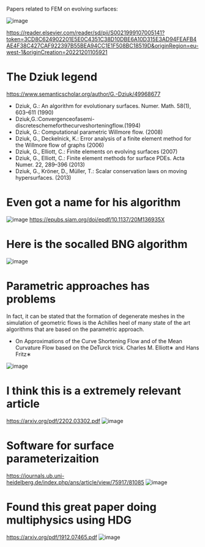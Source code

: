 
Papers related to FEM on evolving surfaces:

![image](https://user-images.githubusercontent.com/43385748/205036095-7e0a8df6-947a-44b7-9139-6b48de776cab.png)


https://reader.elsevier.com/reader/sd/pii/S0021999107005141?token=3CD8C624902201E5E0C4351C38D10DBE6A10D315E3AD94FEAFB4AE4F38C427CAF922397B55BEA94CC1E1F508BC18519D&originRegion=eu-west-1&originCreation=20221201105921



# The Dziuk legend

https://www.semanticscholar.org/author/G.-Dziuk/49968677
- Dziuk, G.: An algorithm for evolutionary surfaces. Numer. Math. 58(1), 603–611 (1990)
- Dziuk,G.:Convergenceofasemi-discreteschemeforthecurveshorteningflow.(1994)
- Dziuk, G.: Computational parametric Willmore flow.  (2008)
- Dziuk, G., Deckelnick, K.: Error analysis of a finite element method for the Willmore flow of graphs (2006)
- Dziuk, G., Elliott, C.: Finite elements on evolving surfaces (2007)
- Dziuk, G., Elliott, C.: Finite element methods for surface PDEs. Acta Numer. 22, 289–396 (2013)
- Dziuk, G., Kröner, D., Müller, T.: Scalar conservation laws on moving hypersurfaces. (2013)

# Even got a name for his algorithm
![image](https://user-images.githubusercontent.com/43385748/205038750-6dd41feb-c2ab-4b68-ade2-61a64e7937e6.png)
https://epubs.siam.org/doi/epdf/10.1137/20M136935X

# Here is the socalled BNG algorithm 
![image](https://user-images.githubusercontent.com/43385748/205042913-748e4fb6-243a-4613-a9c6-226c97839c16.png)



# Parametric approaches has problems 
In fact, it can be stated that the formation of degenerate meshes in the
simulation of geometric flows is the Achilles heel of many state of the art algorithms that are
based on the parametric approach. 
- On Approximations of the Curve Shortening Flow and of the Mean Curvature Flow based on the DeTurck trick. Charles M. Elliott∗ and Hans Fritz∗


![image](https://user-images.githubusercontent.com/43385748/205048357-f87ecdc2-e6b3-44fc-9900-089571a90379.png)


# I think this is a extremely relevant article 
https://arxiv.org/pdf/2202.03302.pdf
![image](https://user-images.githubusercontent.com/43385748/205049505-27e48e0b-15c2-410f-8ec6-40162c1162ee.png)





#  Software for surface parameterizaition 
https://journals.ub.uni-heidelberg.de/index.php/ans/article/view/75917/81085
![image](https://user-images.githubusercontent.com/43385748/205040967-91d95848-ad4a-42ab-9e75-998c36549b37.png)


# Found this great paper doing multiphysics using HDG
https://arxiv.org/pdf/1912.07465.pdf
![image](https://user-images.githubusercontent.com/43385748/205046008-387d898c-a7e7-4326-8df2-f6a39bda5908.png)
